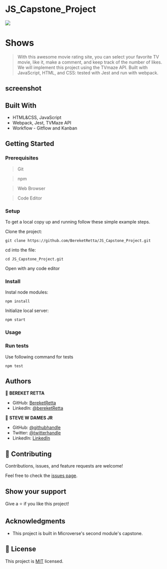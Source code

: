 # JS_Capstone_Project
![](https://img.shields.io/badge/Microverse-blueviolet)

# Shows

> With this awesome movie rating site, you can select your favorite TV movie, like it, make a comment, and keep track of the number of likes. We will implement this project using the TVmaze API. Built with JavaScript, HTML, and CSS: tested with Jest and run with webpack. 


## screenshot


## Built With

- HTML&CSS, JavaScript
- Webpack, Jest, TVMaze API
- Workflow - Gitflow and Kanban


## Getting Started

### Prerequisites

> Git

> npm

> Web Browser

> Code Editor

### Setup

To get a local copy up and running follow these simple example steps.

Clone the project:

```
git clone https://github.com/BereketRetta/JS_Capstone_Project.git
```

cd into the file:

```
cd JS_Capstone_Project.git
```

Open with any code editor

### Install

Instal node modules:

```
npm install
```

Initialize local server:

```
npm start
```

### Usage


### Run tests

Use following command for tests

```
npm test
```


## Authors

👤 **BEREKET RETTA**

- GitHub: [BereketRetta](https://github.com/bereketRetta)
- LinkedIn: [@bereketRetta](https://www.linkedin.com/in/bereket-retta)

👤 **STEVE W DAMES JR**

- GitHub: [@githubhandle](https://github.com/steveWDamesJr)
- Twitter: [@twitterhandle](https://twitter.com/Steve88312331)
- LinkedIn: [LinkedIn](https://www.linkedin.com/in/steve-w-dames-jr/)



## 🤝 Contributing

Contributions, issues, and feature requests are welcome!

Feel free to check the [issues page](../../issues/).

## Show your support

Give a ⭐️ if you like this project!

## Acknowledgments

- This project is built in Microverse's second module's capstone.

## 📝 License

This project is [MIT](./MIT.md) licensed.
